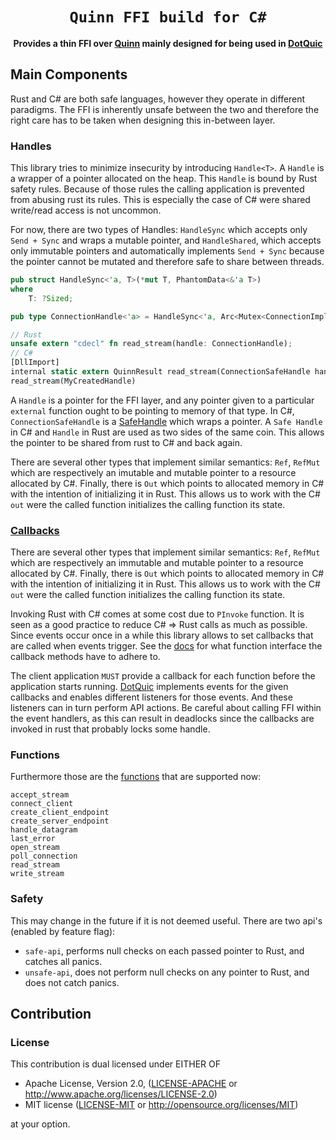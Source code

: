 <!-- Allow this file to not have a first line heading -->
<!-- markdownlint-disable-file MD041 -->

<!-- inline html -->
<!-- markdownlint-disable-file MD033 -->

<div align="center">

# `Quinn FFI build for C#`

**Provides a thin FFI over [Quinn][Quinn] mainly designed for being used in [DotQuic][DotQuic]**
  
</div>

## Main Components

Rust and C# are both safe languages, however they operate in different paradigms. The FFI is inherently unsafe between the two and therefore the right care has to be taken when designing this in-between layer.  

### Handles
This library tries to minimize insecurity by introducing `Handle<T>`. A `Handle` is a wrapper of a pointer allocated on the heap. This `Handle` is bound by Rust safety rules. Because of those rules the calling application is prevented from abusing rust its rules. This is especially the case of C# were shared write/read access is not uncommon. 

For now, there are two types of Handles: `HandleSync` which accepts only `Send + Sync` and wraps a mutable pointer, and `HandleShared`, which accepts only immutable pointers and automatically implements `Send + Sync` because the pointer cannot be mutated and therefore safe to share between threads. 

```rust 
pub struct HandleSync<'a, T>(*mut T, PhantomData<&'a T>)
where
    T: ?Sized;

pub type ConnectionHandle<'a> = HandleSync<'a, Arc<Mutex<ConnectionImpl>>>;

// Rust
unsafe extern "cdecl" fn read_stream(handle: ConnectionHandle);
// C#
[DllImport]
internal static extern QuinnResult read_stream(ConnectionSafeHandle handle);
read_stream(MyCreatedHandle)
```

A `Handle` is a pointer for the FFI layer, and any pointer given to a particular `external` function ought to be pointing to memory of that type. In C#, `ConnectionSafeHandle` is a [SafeHandle][SafeHandle] which wraps a pointer. A `Safe Handle` in C# and `Handle` in Rust are used as two sides of the same coin. This allows the pointer to be shared from rust to C# and back again.

There are several other types that implement similar semantics: `Ref`, `RefMut` which are respectively an imutable and mutable pointer to a resource allocated by C#. Finally, there is `Out` which points to allocated memory in C# with the intention of initializing it in Rust. This allows us to work with the C# `out` were the called function initializes the calling function its state. 

### [Callbacks][callbacks]

There are several other types that implement similar semantics: `Ref`, `RefMut` which are respectively an immutable and mutable pointer to a resource allocated by C#. Finally, there is `Out` which points to allocated memory in C# with the intention of initializing it in Rust. This allows us to work with the C# `out` were the called function initializes the calling function its state. 

Invoking Rust with C# comes at some cost due to `PInvoke` function. It is seen as a good practice to reduce C# => Rust calls as much as possible. Since events occur once in a while this library allows to set callbacks that are called when events trigger.  See the [docs][callbacks] for what function interface the callback methods have to adhere to. 

The client application `MUST` provide a callback for each function before the application starts running. [DotQuic][DotQuic] implements events for the given callbacks and enables different listeners for those events. And these listeners can in turn perform API actions. Be careful about calling FFI within the event handlers, as this can result in deadlocks since the callbacks are invoked in rust that probably locks some handle. 

### Functions
Furthermore those are the [functions][functions] that are supported now: 
```
accept_stream
connect_client
create_client_endpoint
create_server_endpoint
handle_datagram	
last_error
open_stream	
poll_connection	
read_stream
write_stream
```

### Safety

This may change in the future if it is not deemed useful. There are two api's (enabled by feature flag): 
- `safe-api`, performs null checks on each passed pointer to Rust, and catches all panics. 
- `unsafe-api`, does not perform null checks on any pointer to Rust, and does not catch panics. 


## Contribution


### License

This contribution is dual licensed under EITHER OF

* Apache License, Version 2.0, ([LICENSE-APACHE](LICENSE-APACHE) or <http://www.apache.org/licenses/LICENSE-2.0>)
* MIT license ([LICENSE-MIT](LICENSE-MIT) or <http://opensource.org/licenses/MIT>)

at your option.

[callbacks]: /ffi/bindings/callbacks/index.html
[functions]: /ffi/bindings/index.html
[Quinn]: https://github.com/quinn-rs/quinn
[QUIC]: https://en.wikipedia.org/wiki/QUIC
[DotQuic]: https://github.com/TimonPost/dot-sharp
[SafeHandle]: https://docs.microsoft.com/en-us/dotnet/api/system.runtime.interopservices.safehandle?view=net-6.0